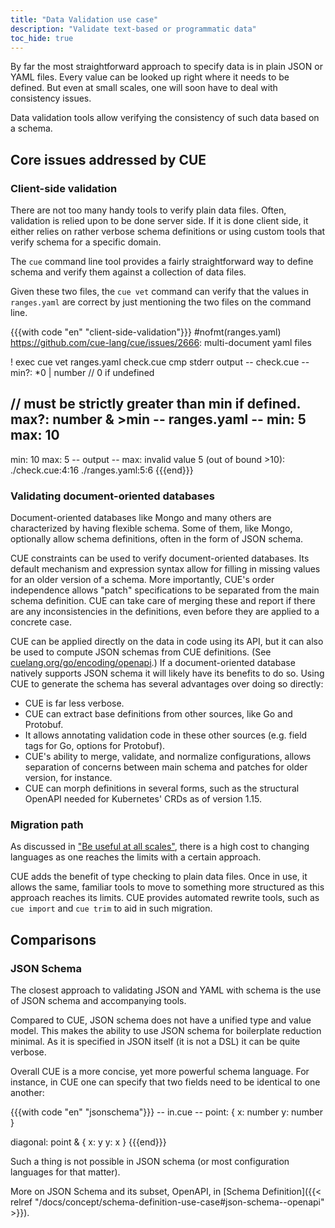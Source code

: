 ```yaml
---
title: "Data Validation use case"
description: "Validate text-based or programmatic data"
toc_hide: true
---
```


By far the most straightforward approach to specify data is in plain
JSON or YAML files.
Every value can be looked up right where it needs to be defined.
But even at small scales, one will soon have to deal with
consistency issues.

Data validation tools allow verifying the consistency of such data
based on a schema.


## Core issues addressed by CUE

### Client-side validation

There are not too many handy tools to verify plain data files.
Often, validation is relied upon to be done server side.
If it is done client side, it either relies on rather verbose schema
definitions or using custom tools that verify schema for a specific domain.

The `cue` command line tool provides a fairly straightforward way to
define schema and verify them against a collection of data files.

Given these two files, the `cue vet` command can verify that the values in
`ranges.yaml` are correct by just mentioning the two files on the command line.

{{{with code "en" "client-side-validation"}}}
#nofmt(ranges.yaml) https://github.com/cue-lang/cue/issues/2666: multi-document yaml files

! exec cue vet ranges.yaml check.cue
cmp stderr output
-- check.cue --
min?: *0 | number    // 0 if undefined

// must be strictly greater than min if defined.
max?: number & >min
-- ranges.yaml --
min: 5
max: 10
---
min: 10
max: 5
-- output --
max: invalid value 5 (out of bound >10):
    ./check.cue:4:16
    ./ranges.yaml:5:6
{{{end}}}


### Validating document-oriented databases

Document-oriented databases like Mongo and many others are characterized
by having flexible schema.
Some of them, like Mongo, optionally allow schema definitions, often in the
form of JSON schema.

CUE constraints can be used to verify document-oriented databases.
Its default mechanism and expression syntax allow for filling in missing
values for an older version of a schema.
More importantly, CUE's order independence allows
"patch" specifications to be separated from the main schema definition.
CUE can take care of merging these and report if there are any inconsistencies
in the definitions, even before they are applied to a concrete case.

CUE can be applied directly on the data in code using its API,
but it can also be used to compute JSON schemas from CUE definitions.
(See [cuelang.org/go/encoding/openapi](https://pkg.go.dev/cuelang.org/go/encoding/openapi).)
If a document-oriented database natively supports JSON schema it will likely
have its benefits to do so.
Using CUE to generate the schema has several advantages over doing so directly:

- CUE is far less verbose.
- CUE can extract base definitions from other sources, like Go and Protobuf.
- It allows annotating validation code in these other sources
  (e.g. field tags for Go, options for Protobuf).
- CUE's ability to merge, validate, and normalize configurations,
  allows separation of concerns between main schema and patches for
  older version, for instance.
- CUE can morph definitions in several forms, such as the structural OpenAPI
  needed for Kubernetes' CRDs as of version 1.15.


<!-- TODO: example or pointer to one. -->



### Migration path

<!-- TODO: update URL -->
As discussed in
["Be useful at all scales"](/docs/about#be-useful-at-all-scales),
there is a high cost to changing languages as one reaches the limits
with a certain approach.

CUE adds the benefit of type checking to plain data files.
Once in use, it allows the same,
familiar tools to move to something more structured
as this approach reaches its limits.
CUE provides automated rewrite tools, such as `cue import` and `cue trim`
to aid in such migration.


## Comparisons

### JSON Schema

The closest approach to validating JSON and YAML with schema is the use
of JSON schema and accompanying tools.

Compared to CUE, JSON schema does not have a unified type and value model.
This makes the ability to use JSON schema for boilerplate reduction minimal.
As it is specified in JSON itself (it is not a DSL) it can be quite verbose.

Overall CUE is a more concise, yet more powerful schema language.
For instance, in CUE one can specify that two fields need to be identical to
one another:

{{{with code "en" "jsonschema"}}}
-- in.cue --
point: {
	x: number
	y: number
}

diagonal: point & {
	x: y
	y: x
}
{{{end}}}

Such a thing is not possible in JSON schema (or most configuration languages
for that matter).

More on JSON Schema and its subset, OpenAPI,
in [Schema Definition]({{< relref "/docs/concept/schema-definition-use-case#json-schema--openapi" >}}).
